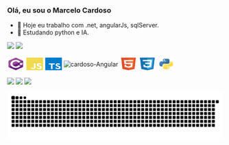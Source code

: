 ### Olá, eu sou o Marcelo Cardoso

- 🔭 Hoje eu trabalho com .net, angularJs, sqlServer.
- 🌱 Estudando python e IA.
<div>
<picture>
  <source
    srcset="https://github-readme-stats.vercel.app/api?username=caardoso19&show_icons=true&theme=dark"
    media="(prefers-color-scheme: dark)"
  />
  <source
    srcset="https://github-readme-stats.vercel.app/api?username=caardoso19&show_icons=true"
    media="(prefers-color-scheme: light), (prefers-color-scheme: no-preference)"
  />
  <img height="180em" src="https://github-readme-stats.vercel.app/api?username=caardoso19&show_icons=true&theme=dark" />
</picture>

<picture>
  <img height="180em" src="https://github-readme-stats.vercel.app/api/top-langs/?username=anuraghazra&layout=compact&langs_count=5&theme=dark" />
</picture>
</div>

<div style="display: inline_block"><br>
  <img align="center" alt="cardoso-Csharp" height="30" width="40" src="https://raw.githubusercontent.com/devicons/devicon/master/icons/csharp/csharp-original.svg">
  <img align="center" alt="cardoso-Js" height="30" width="40" src="https://raw.githubusercontent.com/devicons/devicon/master/icons/javascript/javascript-plain.svg">
  <img align="center" alt="cardoso-Ts" height="30" width="40" src="https://raw.githubusercontent.com/devicons/devicon/master/icons/typescript/typescript-plain.svg">
  <img align="center" alt="cardoso-Angular" height="30" width="40" src="https://cdn.jsdelivr.net/gh/devicons/devicon/icons/angularjs/angularjs-original.svg">
  <img align="center" alt="cardoso-HTML" height="30" width="40" src="https://raw.githubusercontent.com/devicons/devicon/master/icons/html5/html5-original.svg">
  <img align="center" alt="cardoso-CSS" height="30" width="40" src="https://raw.githubusercontent.com/devicons/devicon/master/icons/css3/css3-original.svg">
  <img align="center" alt="cardoso-Python" height="30" width="40" src="https://raw.githubusercontent.com/devicons/devicon/master/icons/python/python-original.svg">  
</div>
<br>
<div> 
  <a href="https://instagram.com/m.cardoso19" target="_blank"><img src="https://img.shields.io/badge/-Instagram-%23E4405F?style=for-the-badge&logo=instagram&logoColor=white" target="_blank"></a> 	 
  <a href = "mailto:cardosomarcelo@outlook.com"><img src="https://img.shields.io/badge/Microsoft_Outlook-0078D4?style=for-the-badge&logo=microsoft-outlook&logoColor=white" target="_blank"></a>
  <a href="https://www.linkedin.com/in/csantosmarcelo/" target="_blank"><img src="https://img.shields.io/badge/-LinkedIn-%230077B5?style=for-the-badge&logo=linkedin&logoColor=white" target="_blank"></a>   
</div>

![Snake animation](https://github.com/caardoso19/caardoso19/blob/output/github-contribution-grid-snake.svg)



